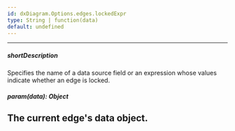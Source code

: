 ```yaml
---
id: dxDiagram.Options.edges.lockedExpr
type: String | function(data)
default: undefined
---
```

---
##### shortDescription
Specifies the name of a data source field or an expression whose values indicate whether an edge is locked.

##### param(data): Object
The current edge's data object.
---
